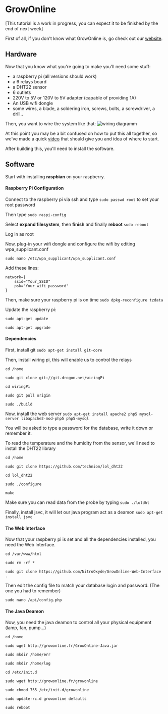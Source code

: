 # GrowOnline
[This tutorial is a work in progress, you can expect it to be finished by the end of next week]

First of all, if you don't know what GrowOnline is, go check out our [website](http://growonline.fr).

## Hardware
Now that you know what you're going to make you'll need some stuff:
- a raspberry pi (all versions should work)
- a 6 relays board
- a DHT22 sensor
- 6 outlets
- 220V to 5V or 120V to 5V adapter (capable of providing 1A)
- An USB wifi dongle
- some wires, a blade, a soldering iron, screws, bolts, a screwdriver, a drill..

Then, you want to wire the system like that:
![wiring diagramm](https://github.com/NitroOxyde/GrowOnline-Java/blob/master/GrowOnline_bb.png)

At this point you may be a bit confused on how to put this all together, so we've made a quick [video](https://vimeo.com/156953965) that should give you and idea of where to start.

After building this, you'll need to install the software.

## Software
Start with installing **raspbian** on your raspberry.
#### Raspberry Pi Configuration

Connect to the raspberry pi via ssh and type `sudo passwd root` to set your root password

Then type `sudo raspi-config`

Select **expand filesystem**, then **finish** and finally **reboot** `sudo reboot`

Log in as root

Now, plug-in your wifi dongle and configure the wifi by editing wpa_supplicant.conf

 `sudo nano /etc/wpa_supplicant/wpa_supplicant.conf`

Add these lines:
```
network={
    ssid="Your_SSID"
    psk="Your_wifi_password"
}
```

Then, make sure your raspberry pi is on time `sudo dpkg-reconfigure tzdata`

Update the raspberry pi:

`sudo apt-get update`

`sudo apt-get upgrade`

#### Dependencies
First, install git `sudo apt-get install git-core`

Then, install wiring pi, this will enable us to control the relays

`cd /home`

`sudo git clone git://git.drogon.net/wiringPi`

`cd wiringPi`

`sudo git pull origin`

`sudo ./build`

Now, install the web server `sudo apt-get install apache2 php5 mysql-server libapache2-mod-php5 php5-mysql`

You will be asked to type a password for the database, write it down or remember it.

To read the temperature and the humidity from the sensor, we'll need to install the DHT22 library

`cd /home`

`sudo git clone https://github.com/technion/lol_dht22`

`cd lol_dht22`

`sudo ./configure`

`make`

Make sure you can read data from the probe by typing `sudo ./loldht`

Finally, install jsvc, it will let our java program act as a deamon
`sudo apt-get install jsvc`

#### The Web Interface
Now that your raspberry pi is set and all the dependencies installed, you need the Web Interface.

`cd /var/www/html`

`sudo rm -rf *`

`sudo git clone https://github.com/NitroOxyde/GrowOnline-Web-Interface .`

Then edit the config file to match your database login and password. (The one you had to remember)

`sudo nano /api/config.php`

#### The Java Deamon
Now, you need the java deamon to control all your physical equipment (lamp, fan, pump...)

`cd /home`

`sudo wget http://growonline.fr/GrowOnline-Java.jar`

`sudo mkdir /home/err`

`sudo mkdir /home/log`

`cd /etc/init.d`

`sudo wget http://growonline.fr/growonline`

`sudo chmod 755 /etc/init.d/growonline`

`sudo update-rc.d growonline defaults`

`sudo reboot`
